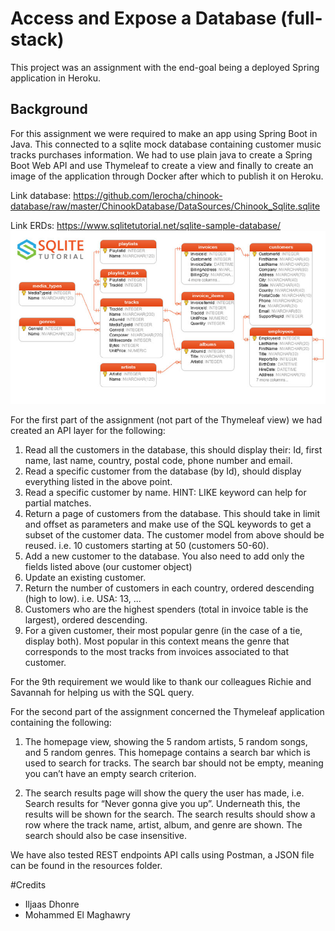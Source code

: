 # Access and Expose a Database (full-stack)

This project was an assignment with the end-goal being a deployed Spring application in Heroku.

## Background

For this assignment we were required to make an app using Spring Boot in Java. This connected to a sqlite mock database 
containing customer music tracks purchases information. We had to use plain java to create a Spring Boot Web API and use 
Thymeleaf to create a view and finally to create an image of the application through Docker after which to publish it on Heroku.

Link database:
https://github.com/lerocha/chinook-database/raw/master/ChinookDatabase/DataSources/Chinook_Sqlite.sqlite

Link ERDs: https://www.sqlitetutorial.net/sqlite-sample-database/
![img.png](img.png)

For the first part of the assignment (not part of the Thymeleaf view) we had created an API layer for the following:
1. Read all the customers in the database, this should display their: Id, first name, last name, country, postal code, phone number and email.
2. Read a specific customer from the database (by Id), should display everything listed in the above point.
3. Read a specific customer by name. HINT: LIKE keyword can help for partial matches.
4. Return a page of customers from the database. This should take in limit and offset as parameters and make use
   of the SQL keywords to get a subset of the customer data. The customer model from above should be reused.
   i.e. 10 customers starting at 50 (customers 50-60).
5. Add a new customer to the database. You also need to add only the fields listed above (our customer object)
6. Update an existing customer.
7. Return the number of customers in each country, ordered descending (high to low). i.e. USA: 13, ...
8. Customers who are the highest spenders (total in invoice table is the largest), ordered descending.
9. For a given customer, their most popular genre (in the case of a tie, display both). Most popular in this context
   means the genre that corresponds to the most tracks from invoices associated to that customer.

For the 9th requirement we would like to thank our colleagues Richie and Savannah for helping us with the SQL query.

For the second part of the assignment concerned the Thymeleaf application containing the following:

1. The homepage view, showing the 5 random artists, 5 random songs, and 5 random genres. This homepage contains a 
search bar which is used to search for tracks. The search bar should not be empty, meaning you can’t have an empty search criterion.

2. The search results page will show the query the user has made, i.e. Search results for “Never gonna give you up”.
Underneath this, the results will be shown for the search. The search results should show a row where the track name, artist,
album, and genre are shown. The search should also be case insensitive.

We have also tested REST endpoints API calls using Postman, a JSON file can be found in the resources folder.

#Credits 

- Iljaas Dhonre
- Mohammed El Maghawry


